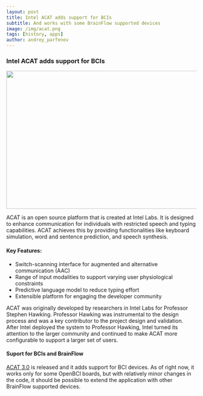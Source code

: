 ```yaml
---
layout: post
title: Intel ACAT adds support for BCIs
subtitle: And works with some BrainFlow supported devices
image: /img/acat.png
tags: [history, apps]
author: andrey_parfenov
---
```


### Intel ACAT adds support for BCIs

<div style="text-align: center">
    <a href="https://youtu.be/TXY8IKFeKZs?si=vpRs0y_kSrAuplAF" title="stars" target="_blank" align="center">
        <img width="640" height="366" src="https://live.staticflickr.com/65535/53622921299_6e4a784802_z.jpg">
    </a>
</div>


ACAT is an open source platform that is created at Intel Labs. It is designed to enhance communication for individuals with restricted speech and typing capabilities. ACAT achieves this by providing functionalities like keyboard simulation, word and sentence prediction, and speech synthesis.

#### Key Features:

- Switch-scanning interface for augmented and alternative communication (AAC)
- Range of input modalities to support varying user physiological constraints
- Predictive language model to reduce typing effort
- Extensible platform for engaging the developer community

ACAT was originally developed by researchers in Intel Labs for Professor Stephen Hawking. Professor Hawking was instrumental to the design process and was a key contributor to the project design and validation. After Intel deployed the system to Professor Hawking, Intel turned its attention to the larger community and continued to make ACAT more configurable to support a larger set of users.

#### Suport for BCIs and BrainFlow

[ACAT 3.0](https://github.com/intel/acat/tree/v3.00) is released and it adds support for BCI devices. As of right now, it works only for some OpenBCI boards, but with relatively minor changes in the code, it should be possible to extend the application with other BrainFlow supported devices. 